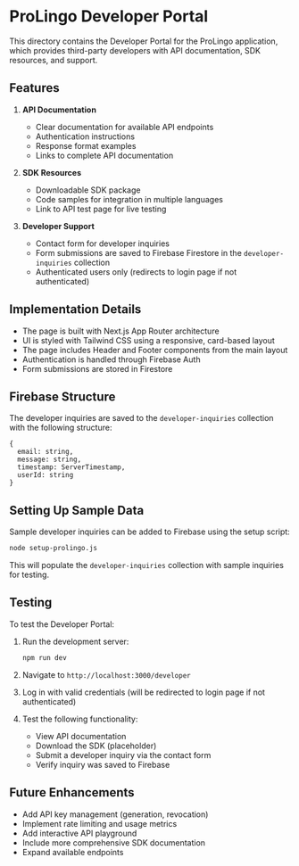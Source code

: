 # ProLingo Developer Portal

This directory contains the Developer Portal for the ProLingo application, which provides third-party developers with API documentation, SDK resources, and support.

## Features

1. **API Documentation**
   - Clear documentation for available API endpoints
   - Authentication instructions
   - Response format examples
   - Links to complete API documentation

2. **SDK Resources**
   - Downloadable SDK package
   - Code samples for integration in multiple languages
   - Link to API test page for live testing

3. **Developer Support**
   - Contact form for developer inquiries
   - Form submissions are saved to Firebase Firestore in the `developer-inquiries` collection
   - Authenticated users only (redirects to login page if not authenticated)

## Implementation Details

- The page is built with Next.js App Router architecture
- UI is styled with Tailwind CSS using a responsive, card-based layout
- The page includes Header and Footer components from the main layout
- Authentication is handled through Firebase Auth
- Form submissions are stored in Firestore

## Firebase Structure

The developer inquiries are saved to the `developer-inquiries` collection with the following structure:

```
{
  email: string,
  message: string,
  timestamp: ServerTimestamp,
  userId: string
}
```

## Setting Up Sample Data

Sample developer inquiries can be added to Firebase using the setup script:

```bash
node setup-prolingo.js
```

This will populate the `developer-inquiries` collection with sample inquiries for testing.

## Testing

To test the Developer Portal:

1. Run the development server:
   ```bash
   npm run dev
   ```

2. Navigate to `http://localhost:3000/developer`

3. Log in with valid credentials (will be redirected to login page if not authenticated)

4. Test the following functionality:
   - View API documentation
   - Download the SDK (placeholder)
   - Submit a developer inquiry via the contact form
   - Verify inquiry was saved to Firebase

## Future Enhancements

- Add API key management (generation, revocation)
- Implement rate limiting and usage metrics
- Add interactive API playground
- Include more comprehensive SDK documentation
- Expand available endpoints 